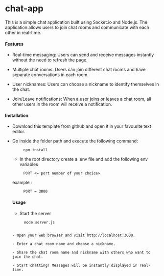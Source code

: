 # chat-app

This is a simple chat application built using Socket.io and Node.js. The application allows users to join chat rooms and communicate with each other in real-time.

#### Features

- Real-time messaging: Users can send and receive messages instantly without the need to refresh the page.

- Multiple chat rooms: Users can join different chat rooms and have separate conversations in each room.

- User nicknames: Users can choose a nickname to identify themselves in the chat.

- Join/Leave notifications: When a user joins or leaves a chat room, all other users in the room will receive a notification.

#### Installation

- Download this template from github and open it in your favourite text editor.
- Go inside the folder path and execute the following command:
  ```
       npm install 
  ```

  - In the root directory create a .env file and add the following env variables

  ```
       PORT <= port number of your choice>
  ```

  example :

  ```
       PORT = 3000
  ```

  #### Usage

  - Start the server
    ```
      node server.js
  ```

  - Open your web browser and visit http://localhost:3000.

  - Enter a chat room name and choose a nickname.

  - Share the chat room name and nickname with others who want to join the chat.

  - Start chatting! Messages will be instantly displayed in real-time.